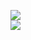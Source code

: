 [![](https://img.shields.io/badge/Made%20With-Github%20Spray-lightgrey.svg?style=for-the-badge&logo=github)](https://github.com/Annihil/github-spray#13679)  
[![](https://i.imgur.com/2DrTn0Z.gif)](https://github.com/Annihil/github-spray)